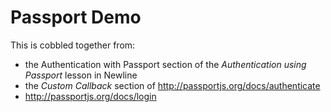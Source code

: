 # Passport Demo

This is cobbled together from:

* the Authentication with Passport section of the _Authentication using Passport_ lesson in Newline
* the _Custom Callback_ section of http://passportjs.org/docs/authenticate
* http://passportjs.org/docs/login
